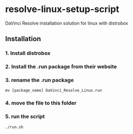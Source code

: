 # resolve-linux-setup-script

DaVinci Resolve installation solution for linux with distrobox

## Installation

### 1. Install distrobox

### 2. Install the .run package from their website

### 3. rename the .run package

```
mv [package_name] DaVinci_Resolve_Linux.run
```

### 4. move the file to this folder

### 5. run the script

```
./run.sh
```
